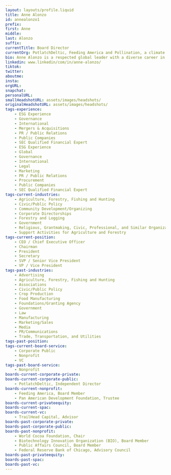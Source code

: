 ```yaml
---
layout: layouts/profile.liquid
title: Anne Alonzo
id: annealonzo1
prefix: 
first: Anne
middle: 
last: Alonzo
suffix: 
currentTitle: Board Director
currentOrg: PotlatchDeltic, Feeding America and Pollination, a climate change advisory
bio: Anne Alonzo is a respected global leader with a diverse career in the public, not for profit and corporate sectors with expertise in ESG/corporate responsibility matters as well as environmental sustainability, strategy, regulatory, risk mitigation, marketing, public affairs and public policy.<br /><br />Anne presently serves as an Independent Board Director and Audit Committee member at PotlatchDeltic, a leading timber and wood products company. Anne recently joined the Board of Directors of Feeding America, the nation's largest domestic hunger-relief organization. Anne also serves in an advisory capacity to firms focused on climate change and regenerative agriculture impact investing. Anne received an ESG -Board certification by Berkeley Law/CERES.<br /><br />Most recently, Anne served as a C Suite Executive in the role of Senior Vice President of External Affairs and Chief Sustainability Officer at Corteva Agriscience. In this dual role, she led all global corporate communications, corporate responsibility, government and industry affairs and product advocacy as well as directed its sustainability program including the launch of Corteva's 14 sustainability goals, inaugural Sustainability Report and its science-based climate goal.<br /><br />Throughout her career, Anne has served in various senior leadership roles including as President & CEO of the American Egg Board, the marketing arm of the $9B egg industry, USDA's Agricultural Marketing Service as Administrator the $5B, 4300 personal federal agency and as Vice President of Global Public Policy at Kraft Foods leading all global corporate affairs work in the areas of sustainability and its issue/risk management team. She's also held senior leadership roles at the Amoco Corporation, U.S. EPA, US Department of State, US DOC and at the National Foreign Trade Council.<br /><br />Anne is a Trustee of the Pan American Development Foundation and a Member of the Council on Foreign Relations, Fellow at NACD and Member, Latino Corporate Directors Association.<br /><br />Anne holds an MBA from the University of Chicago and a J.D. from the Illinois Institute of Technology, Chicago Kent College of Law. Anne has extensive international experience including having lived and worked in Mexico City as a U.S. diplomat.<br /><br />Anne is widely recognized for her community leadership and championship of Diversity, Equity & Inclusion (DEI) including being named to the 2022 "Directors to Watch" by Directors and Boards magazine and "Top 100" Latinas by Hispanic Executive Leaders magazine. Anne is a Latina fluent in Spanish.
linkedin: www.linkedin/com/in/anne-alonzo/
tiktok: 
twitter: 
aboutme: 
insta: 
orgURL: 
snapchat: 
personalURL: 
smallHeadshotURL: assets/images/headshots/
originalHeadshotURL: assets/images/headshots/
tags-experience: 
    - ESG Experience
    - Governance
    - International
    - Mergers & Acquisitions
    - PR / Public Relations
    - Public Companies
    - SEC Qualified Financial Expert
    - ESG Experience
    - Global
    - Governance
    - International
    - Legal
    - Marketing
    - PR / Public Relations
    - Procurement
    - Public Companies
    - SEC Qualified Financial Expert
tags-current-industries: 
    - Agriculture, Forestry, Fishing and Hunting
    - Civic/Public Policy
    - Community Development/Organizing
    - Corporate Directorships
    - Forestry and Logging
    - Government
    - Religious, Grantmaking, Civic, Professional, and Similar Organizations
    - Support Activities for Agriculture and Forestry
tags-current-position: 
    - CEO / Chief Executive Officer
    - Chairman
    - President
    - Secretary
    - SVP / Senior Vice President
    - VP / Vice President
tags-past-industries: 
    - Advertising
    - Agriculture, Forestry, Fishing and Hunting
    - Associations
    - Civic/Public Policy
    - Crop Production
    - Food Manufacturing
    - Foundations/Granting Agency
    - Government
    - Law
    - Manufacturing
    - Marketing/Sales
    - Media
    - PR/Communications
    - Trade, Transportation, and Utilities
tags-past-position: 
tags-current-board-service: 
    - Corporate Public
    - Nonprofit
    - VC
tags-past-board-service: 
    - Nonprofit
boards-current-corporate-private: 
boards-current-corporate-public: 
    - PotlatchDeltic, Independent Director
boards-current-nonprofit: 
    - Feeding America, Board Member
    - Pan American Development Foundation, Trustee
boards-current-privateequity: 
boards-current-spac: 
boards-current-vc: 
    - TrailHead Capital, Advisor
boards-past-corporate-private: 
boards-past-corporate-public: 
boards-past-nonprofit: 
    - World Cocoa Foundation, Chair
    - Biotechnology Innovation Organization (BIO), Board Member
    - Public Affairs Council, Board Member
    - Federal Reserve Bank of Chicago, Advisory Council
boards-past-privateequity: 
boards-past-spac: 
boards-past-vc: 
---
```

